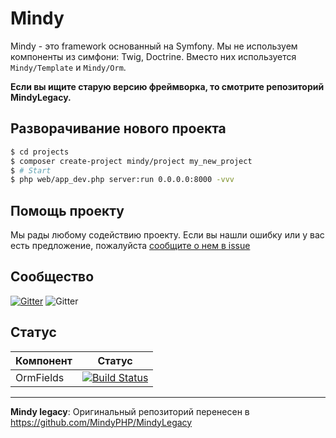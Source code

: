 # Mindy

Mindy - это framework основанный на Symfony. Мы не используем компоненты из симфони: Twig, Doctrine. Вместо них используется `Mindy/Template` и `Mindy/Orm`.

**Если вы ищите старую версию фреймворка, то смотрите репозиторий MindyLegacy.**

## Разворачивание нового проекта

```bash
$ cd projects
$ composer create-project mindy/project my_new_project
$ # Start
$ php web/app_dev.php server:run 0.0.0.0:8000 -vvv
```

## Помощь проекту

Мы рады любому содействию проекту. Если вы нашли ошибку или у вас есть предложение, пожалуйста [сообщите о нем в issue](https://github.com/MindyPHP/Mindy/issues/new)

## Сообщество

[![Gitter](https://badges.gitter.im/MindyPHP/Mindy.svg)](https://gitter.im/MindyPHP/Mindy?utm_source=badge&utm_medium=badge&utm_campaign=pr-badge)
![Gitter](https://mc.yandex.ru/watch/43423684)


## Статус

| Компонент     | Статус        |
| ------------- |:-------------:|
| OrmFields      | [![Build Status](https://travis-ci.org/MindyPHP/OrmFields.svg?branch=master)](https://travis-ci.org/MindyPHP/OrmFields) |

---

**Mindy legacy**: Оригинальный репозиторий перенесен в https://github.com/MindyPHP/MindyLegacy

